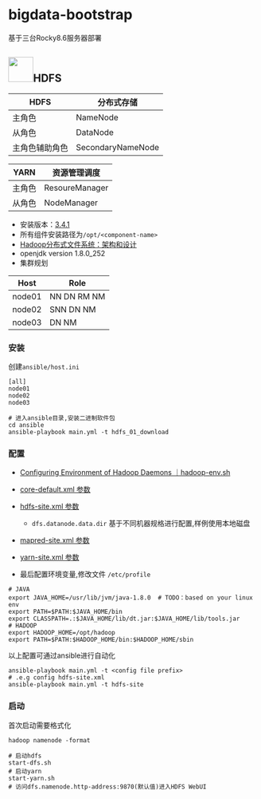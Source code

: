 # bigdata-bootstrap
基于三台Rocky8.6服务器部署
## <img src="https://icon.icepanel.io/Technology/svg/Apache-Hadoop.svg" width = "50" height = "50">HDFS
| **HDFS** | **分布式存储** |
| --- | --- |
| 主角色 | NameNode |
| 从角色 | DataNode |
| 主角色辅助角色 | SecondaryNameNode |


| **YARN** | **资源管理调度** |
| --- | --- |
| 主角色 | ResoureManager |
| 从角色 | NodeManager |

- 安装版本：[3.4.1](https://hadoop.apache.org/releases.html) 
- 所有组件安装路径为`/opt/<component-name>`
- [Hadoop分布式文件系统：架构和设计](https://hadoop.apache.org/docs/r1.0.4/cn/hdfs_design.html)
- openjdk version 1.8.0_252
- 集群规划

| **Host** | **Role** |
| --- | --- |
| node01 | NN DN RM NM |
| node02 | SNN DN NM |
| node03 | DN NM |

### 安装
创建`ansible/host.ini`
```
[all]
node01
node02
node03
```
```
# 进入ansible目录,安装二进制软件包
cd ansible
ansible-playbook main.yml -t hdfs_01_download
```

### 配置
 - [Configuring Environment of Hadoop Daemons ｜hadoop-env.sh](https://hadoop.apache.org/docs/r3.4.1/hadoop-project-dist/hadoop-common/ClusterSetup.html#Configuring_Environment_of_Hadoop_Daemons)

- [core-default.xml 参数](https://hadoop.apache.org/docs/stable/hadoop-project-dist/hadoop-common/core-default.xml)

- [hdfs-site.xml 参数](https://hadoop.apache.org/docs/stable/hadoop-project-dist/hadoop-hdfs/hdfs-default.xml)
  - `dfs.datanode.data.dir` 基于不同机器规格进行配置,样例使用本地磁盘
- [mapred-site.xml 参数](https://hadoop.apache.org/docs/stable/hadoop-mapreduce-client/hadoop-mapreduce-client-core/mapred-default.xml)  
- [yarn-site.xml 参数](https://hadoop.apache.org/docs/r2.7.3/hadoop-yarn/hadoop-yarn-common/yarn-default.xml)
- 最后配置环境变量,修改文件 `/etc/profile`

```
# JAVA
export JAVA_HOME=/usr/lib/jvm/java-1.8.0  # TODO：based on your linux env
export PATH=$PATH:$JAVA_HOME/bin
export CLASSPATH=.:$JAVA_HOME/lib/dt.jar:$JAVA_HOME/lib/tools.jar
# HADOOP
export HADOOP_HOME=/opt/hadoop
export PATH=$PATH:$HADOOP_HOME/bin:$HADOOP_HOME/sbin
```
以上配置可通过ansible进行自动化
```
ansible-playbook main.yml -t <config file prefix>
# .e.g config hdfs-site.xml
ansible-playbook main.yml -t hdfs-site
```
### 启动
首次启动需要格式化
```
hadoop namenode -format

# 启动hdfs
start-dfs.sh
# 启动yarn
start-yarn.sh
# 访问dfs.namenode.http-address:9870(默认值)进入HDFS WebUI
```
